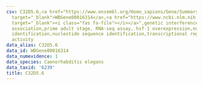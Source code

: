 ```yaml
---
csv: C32D5.6,<a href="https://www.ensembl.org/Homo_sapiens/Gene/Summary?db=core;g=WBGene00016314"
  target="_blank">WBGene00016314</a>,<a href="https://www.ncbi.nlm.nih.gov/pubmed/30894454"
  target="_blank"><i class="fas fa-file"></i></a>",genetic interference,functional
  association,prime adult stage, RNA-seq assay, hsf-1 overexpression,nucleotide sequence
  identification,nucleotide sequence identification,transcriptional regulation,up-regulates
  activity
data_alias: C32D5.6
data_id: WBGene00016314
data_numevidence: 1
data_species: Caenorhabditis elegans
data_taxid: '6239'
title: C32D5.6
---
```

